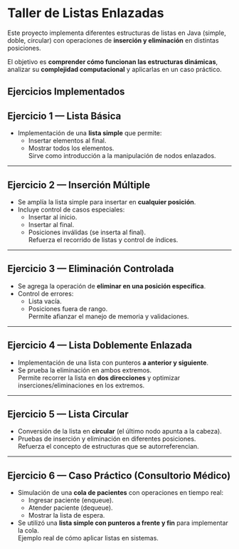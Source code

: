 # Taller de Listas Enlazadas

Este proyecto implementa diferentes estructuras de listas en Java (simple, doble, circular) con operaciones de **inserción y eliminación** en distintas posiciones.  

El objetivo es **comprender cómo funcionan las estructuras dinámicas**, analizar su **complejidad computacional** y aplicarlas en un caso práctico.  

## Ejercicios Implementados

## Ejercicio 1 — Lista Básica
- Implementación de una **lista simple** que permite:
  - Insertar elementos al final.
  - Mostrar todos los elementos.  
Sirve como introducción a la manipulación de nodos enlazados.

---

## Ejercicio 2 — Inserción Múltiple
- Se amplía la lista simple para insertar en **cualquier posición**.
- Incluye control de casos especiales:
  - Insertar al inicio.
  - Insertar al final.
  - Posiciones inválidas (se inserta al final).   
Refuerza el recorrido de listas y control de índices.

---

## Ejercicio 3 — Eliminación Controlada
- Se agrega la operación de **eliminar en una posición específica**.
- Control de errores:
  - Lista vacía.
  - Posiciones fuera de rango.  
Permite afianzar el manejo de memoria y validaciones.

---

## Ejercicio 4 — Lista Doblemente Enlazada
- Implementación de una lista con punteros **a anterior y siguiente**.
- Se prueba la eliminación en ambos extremos.  
Permite recorrer la lista en **dos direcciones** y optimizar inserciones/eliminaciones en los extremos.

---

## Ejercicio 5 — Lista Circular
- Conversión de la lista en **circular** (el último nodo apunta a la cabeza).
- Pruebas de inserción y eliminación en diferentes posiciones.  
Refuerza el concepto de estructuras que se autorreferencian.

---

## Ejercicio 6 — Caso Práctico (Consultorio Médico)
- Simulación de una **cola de pacientes** con operaciones en tiempo real:
  - Ingresar paciente (enqueue).
  - Atender paciente (dequeue).
  - Mostrar la lista de espera.
- Se utilizó una **lista simple con punteros a frente y fin** para implementar la cola.  
Ejemplo real de cómo aplicar listas en sistemas.

